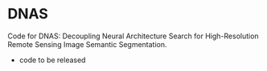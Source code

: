 # DNAS
Code for DNAS: Decoupling Neural Architecture Search for High-Resolution Remote Sensing Image Semantic Segmentation.


* code to be released
